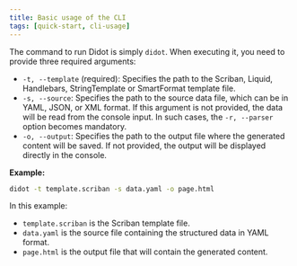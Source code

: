 ```yaml
---
title: Basic usage of the CLI
tags: [quick-start, cli-usage]
---
```

The command to run Didot is simply `didot`. When executing it, you need to provide three required arguments:

- `-t, --template` (required): Specifies the path to the Scriban, Liquid, Handlebars, StringTemplate or SmartFormat template file.
- `-s, --source`: Specifies the path to the source data file, which can be in YAML, JSON, or XML format. If this argument is not provided, the data will be read from the console input. In such cases, the `-r, --parser` option becomes mandatory.
- `-o, --output`: Specifies the path to the output file where the generated content will be saved. If not provided, the output will be displayed directly in the console.

**Example:**

```bash
didot -t template.scriban -s data.yaml -o page.html
```

In this example:

- `template.scriban` is the Scriban template file.
- `data.yaml` is the source file containing the structured data in YAML format.
- `page.html` is the output file that will contain the generated content.
